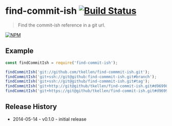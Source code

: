 # find-commit-ish [![Build Status](https://secure.travis-ci.org/tkellen/node-find-commit-ish.png?branch=master)](http://travis-ci.org/tkellen/node-find-commit-ish)
> Find the commit-ish reference in a git url.

[![NPM](https://nodei.co/npm/find-commit-ish.png)](https://nodei.co/npm/find-commit-ish/)

## Example
```js
const findCommitIsh = require('find-commit-ish');

findCommitIsh('git://github.com/tkellen/find-commmit-ish.git');
findCommitIsh('git+ssh://git@github:find-commmit-ish.git#branch');
findCommitIsh('git+ssh://git@github/find-commmit-ish.git#tag');
findCommitIsh('git+http://git@github/tkellen/find-commit-ish.git#d96998c');
findCommitIsh('git+https://git@github/tkellen/find-commit-ish.git#d96998c');

```

## Release History

* 2014-05-14 - v0.1.0 - initial release
